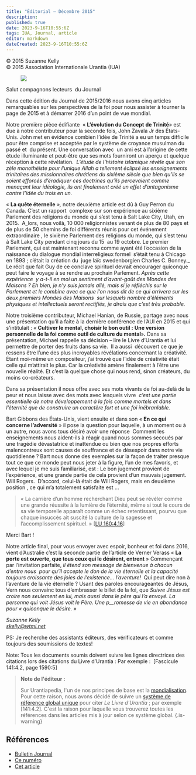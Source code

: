 ```yaml
---
title: "Éditorial – Décembre 2015"
description: 
published: true
date: 2023-9-16T10:55:6Z
tags: IUA, Journal, article
editor: markdown
dateCreated: 2023-9-16T10:55:6Z
---
```


<p class="v-card v-sheet theme--light grey lighten-3 px-2">© 2015 Suzanne Kelly<br>© 2015 Association Internationale Urantia (IUA)</p>


<figure id="Figure_1" class="image urantiapedia image-style-align-left" alt="Suzanne Kelly">
<img src="/image/article/IUA_Journal/Suzanne-Kelly-150x150.jpg">
</figure>

Salut compagnons lecteurs  du Journal

Dans cette édition du Journal de 2015/2016 nous avons cinq articles remarquables sur les perspectives de la foi pour nous assister à tourner la page de 2015 et à démarrer 2016 d’un point de vue mondial.

Notre première pièce édifiante  « **L’évolution du Concept** **de Trinité**» est due à notre contributeur pour la seconde fois, John Zavala Jr des États-Unis. John met en évidence combien l’idée de Trinité a eu un temps difficile pour être comprise et acceptée par le système de croyance musulman du passé et  du présent. Une conversation avec  un ami est à l’origine de cette étude illuminante et peut-être que ses mots fourniront un aperçu et quelque réception à cette révélation.  _L’étude de l’histoire islamique révèle que son zèle monothéiste pour l’unique Allah a tellement éclipsé les enseignements trinitaires des missionnaires chrétiens du sixième siècle que bien qu’ils se soient efforcés d’éradiquer ces doctrines qu’ils percevaient comme menaçant leur idéologie, ils ont finalement créé un effet d’antagonisme contre l’idée du trois en un._

« **La quête éternelle** »_,_ notre deuxième article est dû à Guy Perron du Canada. C’est un rapport  complexe sur son expérience au sixième Parlement des religions du monde qui s’est tenu à Salt Lake City, Utah, en 2015.  A_lors, nous voilà, 10 000 religionnistes venant de plus de 80 pays et de plus de 50 chemins de foi différents réunis pour cet événement extraordinaire , le sixième Parlement des religions du monde, qui s’est tenu à Salt Lake City pendant cinq jours du 15  au 19 octobre. Le premier Parlement, qui est maintenant reconnu comme ayant été l’occasion de la naissance du dialogue mondial interreligieux formel  s’était tenu à Chicago en 1893 ; c’était la création du  juge laïc swedenborgien Charles C. Bonney._ Le récit que fait Guy de ce conclave spirituel devrait encourager quiconque peut faire le voyage à se rendre au prochain Parlement. _Après cette expérience  y a-t-il en moi un sentiment d’avant-goût des Mondes des Maisons ? Eh bien, je n’y suis jamais allé, mais si je réfléchis sur le Parlement et le combine avec ce que l’on nous dit de ce qui arrivera sur les  deux premiers Mondes des Maisons  sur lesquels nombre d’éléments physiques et intellectuels seront rectifiés, je dirais que c’est très probable._

Notre troisième contributeur, Michael Hanian, de Russie, partage avec nous une présentation qu’il a faite à la dernière conférence de l’AUI en 2015 et qui s’intitulait : _«_ **Cultiver le mental, choisir le bon outil :** **Une version personnelle de la foi comme outil de culture du mental**»**.** Dans sa présentation, Michael rappelle sa décision – lire le Livre d’Urantia et lui permettre de porter des fruits dans sa vie.  Il a aussi  découvert ce que je ressens être l’une des plus incroyables révélations concernant la créativité.  Étant moi-même un compositeur, j’ai trouvé que l’idée de créativité était celle qui m’attirait le plus. Car la créativité amène finalement à l’être une nouvelle réalité. Et c’est là quelque chose qui nous rend, sinon créateurs, du moins co-créateurs.

Dans sa présentation il nous offre avec ses mots vivants de foi au-delà de la peur et nous laisse avec des mots avec lesquels vivre  _c’est une partie essentielle de notre développement à la fois comme mortels et dans l’éternité que de construire un caractère fort et une foi inébranlable._

Bart Gibbons des États-Unis, vient ensuite et dans son « **En ce qui concerne l’adversité** » il pose la question pour laquelle, à un moment ou à un autre, nous avons tous désiré avoir une réponse  Comment les enseignements nous aident-ils à réagir quand nous sommes secoués par une tragédie dévastatrice et inattendue ou bien que nos propres efforts malencontreux sont causes de souffrance et de désespoir dans notre vie quotidienne ? Bart nous donne des exemples sur la façon de traiter presque tout ce que ce monde peut nous jeter à la figure, l’un de mes favoris, et avec lequel je me suis familiarisé, est : Le bon jugement provient de l’expérience, et une grande partie de cela provient d’un mauvais jugement. Will Rogers.  D’accord, celui-là était de Will Rogers, mais en deuxième position , ce qui m’a totalement satisfaite est …

> « La carrière d’un homme recherchant Dieu peut se révéler comme une grande réussite à la lumière de l’éternité, même si tout le cours de sa vie temporelle apparaît comme un échec retentissant, pourvu que chaque insuccès ait suscité la culture de la sagesse et l’accomplissement spirituel. » <a id="a52_261"></a>[[LU 160:4.16](/fr/The_Urantia_Book/160#p4_16)]

Merci Bart !

Notre article final, pour vous envoyer avec espoir, bonheur et foi dans 2016,  vient d’Australie c’est la seconde partie de l’article de Verner Verass « **La porte est ouverte, que tous ceux qui le désirent, entrent** » Commençant par l’invitation parfaite, _il étend son message de bienvenue à chacun d’entre nous  pour qu’il accepte le don de la vie éternelle et la capacité toujours croissante des joies de l’existence… l’aventure!_  Qui peut dire non à l’aventure de la vie éternelle ? Usant des paroles encourageantes de Jésus, Vern nous convainc tous d’embrasser le billet de la foi, que _Suivre Jésus est croire non seulement en lui, mais aussi dans le père qui l’a envoyé. La personne qui voit Jésus voit le Père. Une p__romesse de vie en abondance pour « quiconque le désire. »_

_Suzanne Kelly_  
_[skelly@wtmi.net](mailto:skelly@wtmi.net)_

PS: Je recherche des assistants éditeurs, des vérificateurs et comme toujours des soumissions de textes!

Note: Tous les documents soumis doivent suivre les lignes directrices des citations lors des citations du Livre d’Urantia : Par exemple :  \[Fascicule 141:4.2, page 1590:5\]

> __Note de l'éditeur :__
>
> Sur Urantiapedia, l'un de nos principes de base est la [mondialisation](/fr/help/principles#principle-i-multi-language). Pour cette raison, nous avons décidé de suivre un [système de référence global unique](/fr/help/links#syst%C3%A8me-de-r%C3%A9f%C3%A9rence-mondial-unique-pour-le-livre-durantia) pour citer _Le Livre d'Urantia_ ; par exemple [141:4.2]. C'est la raison pour laquelle vous trouverez toutes les références dans les articles mis à jour selon ce système global.
{.is-warning}


## Références

- [Bulletin Journal](https://urantia-association.org/journal-online-archives/)
- [Ce numéro](https://urantia-association.org/newsletter/journal-decembre-2015/?lang=fr)
- [Cet article](https://urantia-association.org/editorial-decembre-2015/?lang=fr)

